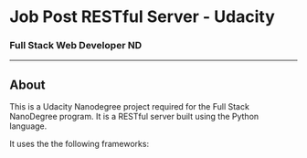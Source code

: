 # Job Post RESTful Server - Udacity
### Full Stack Web Developer ND

_______________________________________________________________________________________________________________________

## About
This is a Udacity Nanodegree project required for the Full Stack NanoDegree program.  It is a RESTful server built using
the Python language.

It uses the the following frameworks:

